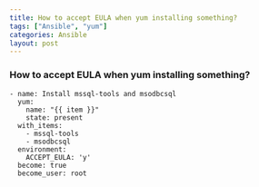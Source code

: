 ```yaml
---
title: How to accept EULA when yum installing something?
tags: ["Ansible", "yum"]
categories: Ansible
layout: post
---
```

### How to accept EULA when yum installing something?

```
- name: Install mssql-tools and msodbcsql
  yum:
    name: "{{ item }}"
    state: present
  with_items:
    - mssql-tools
    - msodbcsql
  environment:
    ACCEPT_EULA: 'y'
  become: true
  become_user: root
```
